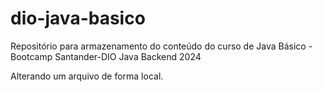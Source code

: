 # dio-java-basico
Repositório para armazenamento do conteúdo do curso de Java Básico - Bootcamp Santander-DIO Java Backend 2024

Alterando um arquivo de forma local.